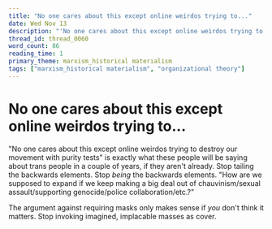 ```yaml
---
title: "No one cares about this except online weirdos trying to..."
date: Wed Nov 13
description: "'No one cares about this except online weirdos trying to destroy our movement with purity tests' is exactly what these people will be saying about trans people..."
thread_id: thread_0060
word_count: 86
reading_time: 1
primary_theme: marxism_historical materialism
tags: ["marxism_historical materialism", "organizational theory"]
---
```


# No one cares about this except online weirdos trying to...

"No one cares about this except online weirdos trying to destroy our movement with purity tests" is exactly what these people will be saying about trans people in a couple of years, if they aren't already. Stop tailing the backwards elements. Stop *being* the backwards elements. "How are we supposed to expand if we keep making a big deal out of chauvinism/sexual assault/supporting genocide/police collaboration/etc.?"

The argument against requiring masks only makes sense if *you* don't think it matters. Stop invoking imagined, implacable masses as cover.